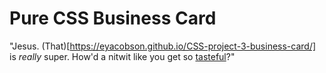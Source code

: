 # Pure CSS Business Card
"Jesus. (That)[https://eyacobson.github.io/CSS-project-3-business-card/] is <em>really</em> super. How'd a nitwit like you get so [tasteful](https://en.wikiquote.org/wiki/American_Psycho_(film)#Dialogue)?"

